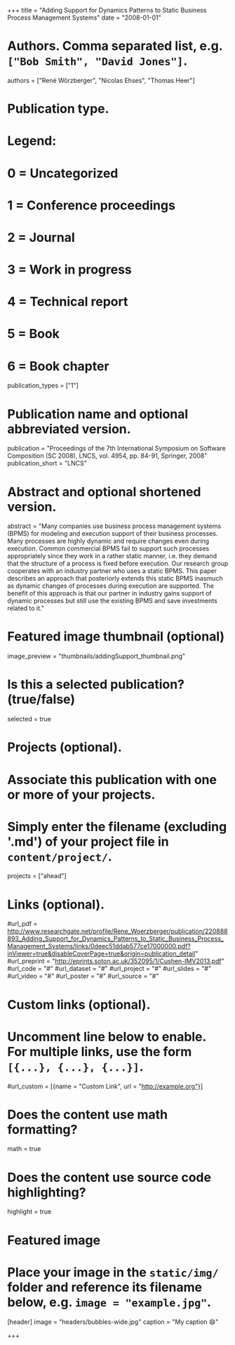 +++
title = "Adding Support for Dynamics Patterns to Static Business Process Management Systems"
date = "2008-01-01"

# Authors. Comma separated list, e.g. `["Bob Smith", "David Jones"]`.
authors = ["René Wörzberger", "Nicolas Ehses", "Thomas Heer"]

# Publication type.
# Legend:
# 0 = Uncategorized
# 1 = Conference proceedings
# 2 = Journal
# 3 = Work in progress
# 4 = Technical report
# 5 = Book
# 6 = Book chapter
publication_types = ["1"]

# Publication name and optional abbreviated version.
publication = "Proceedings of the 7th International Symposium on Software Composition (SC 2008), LNCS, vol. 4954, pp. 84-91, Springer, 2008"
publication_short = "LNCS"

# Abstract and optional shortened version.
abstract = "Many companies use business process management systems (BPMS) for modeling and execution support of their business processes. Many processes are highly dynamic and require changes even during execution. Common commercial BPMS fail to support such processes appropriately since they work in a rather static manner, i.e. they demand that the structure of a process is fixed before execution. Our research group cooperates with an industry partner who uses a static BPMS. This paper describes an approach that posteriorly extends this static BPMS inasmuch as dynamic changes of processes during execution are supported. The benefit of this approach is that our partner in industry gains support of dynamic processes but still use the existing BPMS and save investments related to it."

# Featured image thumbnail (optional)
image_preview = "thumbnails/addingSupport_thumbnail.png"

# Is this a selected publication? (true/false)
selected = true

# Projects (optional).
#   Associate this publication with one or more of your projects.
#   Simply enter the filename (excluding '.md') of your project file in `content/project/`.
projects = ["ahead"]

# Links (optional).
#url_pdf = http://www.researchgate.net/profile/Rene_Woerzberger/publication/220888893_Adding_Support_for_Dynamics_Patterns_to_Static_Business_Process_Management_Systems/links/0deec51ddab577ce17000000.pdf?inViewer=true&disableCoverPage=true&origin=publication_detail"
#url_preprint = "http://eprints.soton.ac.uk/352095/1/Cushen-IMV2013.pdf"
#url_code = "#"
#url_dataset = "#"
#url_project = "#"
#url_slides = "#"
#url_video = "#"
#url_poster = "#"
#url_source = "#"

# Custom links (optional).
#   Uncomment line below to enable. For multiple links, use the form `[{...}, {...}, {...}]`.
#url_custom = [{name = "Custom Link", url = "http://example.org"}]

# Does the content use math formatting?
math = true

# Does the content use source code highlighting?
highlight = true

# Featured image
# Place your image in the `static/img/` folder and reference its filename below, e.g. `image = "example.jpg"`.
[header]
image = "headers/bubbles-wide.jpg"
caption = "My caption :smile:"

+++
